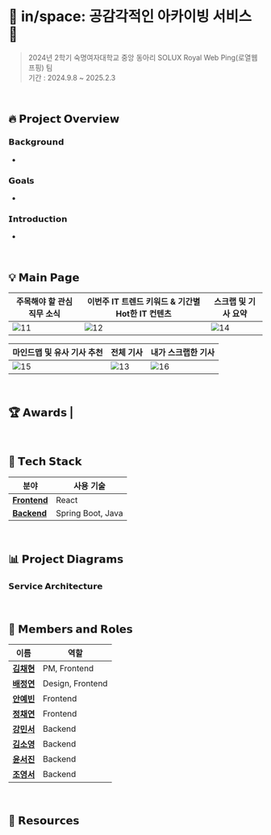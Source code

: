 # 📌 in/space: 공감각적인 아카이빙 서비스 📌

> 2024년 2학기 숙명여자대학교 중앙 동아리 SOLUX Royal Web Ping(로열웹프핑) 팀 <br />
> 기간 : 2024.9.8 ~ 2025.2.3 </br>

</br>

## 🔥 **𝗣𝗿𝗼𝗷𝗲𝗰𝘁 𝗢𝘃𝗲𝗿𝘃𝗶𝗲𝘄**

### 𝗕𝗮𝗰𝗸𝗴𝗿𝗼𝘂𝗻𝗱
- 

### 𝗚𝗼𝗮𝗹𝘀
- 
### 𝗜𝗻𝘁𝗿𝗼𝗱𝘂𝗰𝘁𝗶𝗼𝗻

- 

</br>

## 💡 **𝗠𝗮𝗶𝗻 𝗣𝗮𝗴𝗲**

| **주목해야 할 관심 직무 소식**                                                   | **이번주 IT 트렌드 키워드 & 기간별 Hot한 IT 컨텐츠**                          | **스크랩 및 기사 요약**                                                   |
|--------------------------------------------------------------------------------|----------------------------------------------------------------------------|----------------------------------------------------------------------------|
| ![11](https://github.com/user-attachments/assets/3dafb36c-7c1e-4d1d-be75-4e2a2a7838af) | ![12](https://github.com/user-attachments/assets/b8e93af6-5e56-48ce-828b-c5a35d5e8f64) | ![14](https://github.com/user-attachments/assets/a71edbc7-3a0b-461f-9adf-7ec309bf9690) |

| **마인드맵 및 유사 기사 추천**                                                   | **전체 기사**                                                              | **내가 스크랩한 기사**                                                     |
|--------------------------------------------------------------------------------|----------------------------------------------------------------------------|----------------------------------------------------------------------------|
| ![15](https://github.com/user-attachments/assets/a2f09faa-5b9f-42f9-b6c0-e155eca7d290) | ![13](https://github.com/user-attachments/assets/3137fe25-ed53-4947-bbf7-b7ef734d0f7f) | ![16](https://github.com/user-attachments/assets/b87a9eac-a300-4d51-a2bc-d1f90def122e) |

</br>

## 🏆 **𝗔𝘄𝗮𝗿𝗱𝘀**                                |

</br>

## 🔧 **𝗧𝗲𝗰𝗵 𝗦𝘁𝗮𝗰𝗸**

| **분야**       | **사용 기술**                                 | 
|----------------|---------------------------------------------|   
| **[Frontend](https://github.com/2024-2-SOLUX-in-space/inspace-frontend)**   | React                       |
| **[Backend](https://github.com/2024-2-SOLUX-in-space/inspace-backend)**    | Spring Boot, Java   

</br>

##  📊 **𝗣𝗿𝗼𝗷𝗲𝗰𝘁 𝗗𝗶𝗮𝗴𝗿𝗮𝗺𝘀**

### 𝗦𝗲𝗿𝘃𝗶𝗰𝗲 𝗔𝗿𝗰𝗵𝗶𝘁𝗲𝗰𝘁𝘂𝗿𝗲

</br>

## 👥 **𝗠𝗲𝗺𝗯𝗲𝗿𝘀 𝗮𝗻𝗱 𝗥𝗼𝗹𝗲𝘀**

| **이름**            | **역할**              |
|---------------------|-----------------------|
| [**김채현**](https://github.com/chaehyeon03)    | PM, Frontend |
| [**배정연**](https://github.com/bluishflame)  | Design, Frontend  |
| [**안예빈**](https://github.com/ye-bean) | Frontend |
| [**정채연**](https://github.com/chaeyeon-jung)     | Frontend  |
| [**강민서**](https://github.com/1224kang)     | Backend  |
| [**김소영**](https://github.com/soyoung2118)     | Backend  |
| [**윤서진**](https://github.com/Y00NSJ)     | Backend  |
| [**조영서**](https://github.com/jjwm10625)     | Backend  |

</br>


## 🔗 𝗥𝗲𝘀𝗼𝘂𝗿𝗰𝗲𝘀
